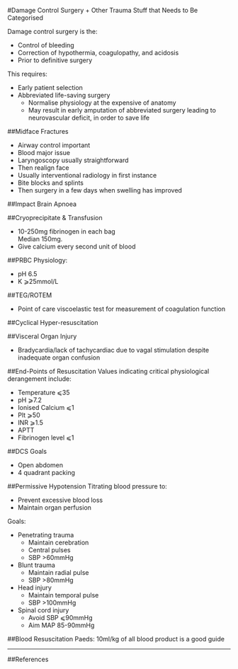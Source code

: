 #Damage Control Surgery + Other Trauma Stuff that Needs to Be Categorised

Damage control surgery is the:
* Control of bleeding
* Correction of hypothermia, coagulopathy, and acidosis
* Prior to definitive surgery


This requires:
* Early patient selection
* Abbreviated life-saving surgery
	* Normalise physiology at the expensive of anatomy
	* May result in early amputation of abbreviated surgery leading to neurovascular deficit, in order to save life



##Midface Fractures
* Airway control important
* Blood major issue
* Laryngoscopy usually straightforward
* Then realign face
* Usually interventional radiology in first instance
* Bite blocks and splints
* Then surgery in a few days when swelling has improved


##Impact Brain Apnoea

##Cryoprecipitate & Transfusion
* 10-250mg fibrinogen in each bag  
Median 150mg.
* Give calcium every second unit of blood

##PRBC
Physiology:
* pH 6.5
* K ⩾25mmol/L


##TEG/ROTEM
* Point of care viscoelastic test for measurement of coagulation function

##Cyclical Hyper-resuscitation


##Visceral Organ Injury
* Bradycardia/lack of tachycardiac due to vagal stimulation despite inadequate organ confusion


##End-Points of Resuscitation
Values indicating critical physiological derangement include:
* Temperature ⩽35
* pH ⩾7.2
* Ionised Calcium ⩽1
* Plt ⩾50
* INR ⩾1.5
* APTT
* Fibrinogen level ⩽1


##DCS Goals
* Open abdomen
* 4 quadrant packing


##Permissive Hypotension
Titrating blood pressure to:
* Prevent excessive blood loss
* Maintain organ perfusion


Goals:
* Penetrating trauma
	* Maintain cerebration
	* Central pulses
	* SBP >60mmHg
* Blunt trauma
	* Maintain radial pulse
	* SBP >80mmHg
* Head injury
	* Maintain temporal pulse
	* SBP >100mmHg
* Spinal cord injury
	* Avoid SBP ⩽90mmHg
	* Aim MAP 85-90mmHg



##Blood Resuscitation
Paeds: 10ml/kg of all blood product is a good guide

---

##References